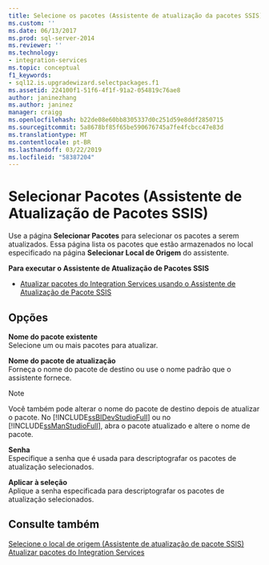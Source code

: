 ```yaml
---
title: Selecione os pacotes (Assistente de atualização da pacotes SSIS) | Microsoft Docs
ms.custom: ''
ms.date: 06/13/2017
ms.prod: sql-server-2014
ms.reviewer: ''
ms.technology:
- integration-services
ms.topic: conceptual
f1_keywords:
- sql12.is.upgradewizard.selectpackages.f1
ms.assetid: 224100f1-51f6-4f1f-91a2-054819c76ae8
author: janinezhang
ms.author: janinez
manager: craigg
ms.openlocfilehash: b22de08e60bb8305337d0c251d59e8ddf2850715
ms.sourcegitcommit: 5a8678bf85f65be590676745a7fe4fcbcc47e83d
ms.translationtype: MT
ms.contentlocale: pt-BR
ms.lasthandoff: 03/22/2019
ms.locfileid: "58387204"
---
```

# <a name="select-packages-ssis-package-upgrade-wizard"></a>Selecionar Pacotes (Assistente de Atualização de Pacotes SSIS)
  Use a página **Selecionar Pacotes** para selecionar os pacotes a serem atualizados. Essa página lista os pacotes que estão armazenados no local especificado na página **Selecionar Local de Origem** do assistente.  
  
 **Para executar o Assistente de Atualização de Pacotes SSIS**  
  
-   [Atualizar pacotes do Integration Services usando o Assistente de Atualização de Pacote SSIS](install-windows/upgrade-integration-services-packages-using-the-ssis-package-upgrade-wizard.md)  
  
## <a name="options"></a>Opções  
 **Nome do pacote existente**  
 Selecione um ou mais pacotes para atualizar.  
  
 **Nome do pacote de atualização**  
 Forneça o nome do pacote de destino ou use o nome padrão que o assistente fornece.  
  
> [!NOTE]  
>  Você também pode alterar o nome do pacote de destino depois de atualizar o pacote. No [!INCLUDE[ssBIDevStudioFull](../includes/ssbidevstudiofull-md.md)] ou no [!INCLUDE[ssManStudioFull](../includes/ssmanstudiofull-md.md)], abra o pacote atualizado e altere o nome de pacote.  
  
 **Senha**  
 Especifique a senha que é usada para descriptografar os pacotes de atualização selecionados.  
  
 **Aplicar à seleção**  
 Aplique a senha especificada para descriptografar os pacotes de atualização selecionados.  
  
## <a name="see-also"></a>Consulte também  
 [Selecione o local de origem &#40;Assistente de atualização de pacote SSIS&#41;](../../2014/integration-services/select-source-location-ssis-package-upgrade-wizard.md)   
 [Atualizar pacotes do Integration Services](install-windows/upgrade-integration-services-packages.md)  
  
  

